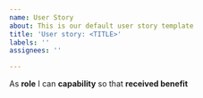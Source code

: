 ```yaml
---
name: User Story
about: This is our default user story template
title: 'User story: <TITLE>'
labels: ''
assignees: ''

---
```


As **role** I can **capability** so that **received benefit**
